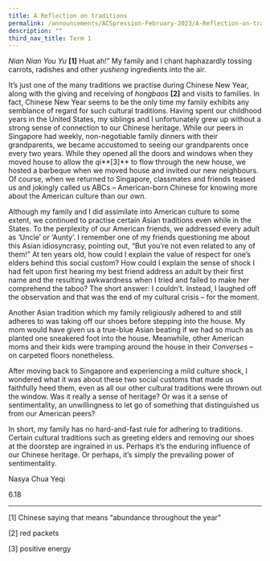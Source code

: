 ```yaml
---
title: A Reflection on traditions
permalink: /announcements/ACSpression-February-2023/A-Reflection-on-traditions/
description: ""
third_nav_title: Term 1
---
```

*Nian Nian You Yu* **[1]** Huat ah!” My family and I chant haphazardly tossing carrots, radishes and other _yusheng_ ingredients into the air.

It’s just one of the many traditions we practise during Chinese New Year, along with the giving and receiving of *hongbaos* **[2]** and visits to families. In fact, Chinese New Year seems to be the only time my family exhibits any semblance of regard for such cultural traditions. Having spent our childhood years in the United States, my siblings and I unfortunately grew up without a strong sense of connection to our Chinese heritage. While our peers in Singapore had weekly, non-negotiable family dinners with their grandparents, we became accustomed to seeing our grandparents once every two years. While they opened all the doors and windows when they moved house to allow the *qi***[3]** to flow through the new house, we hosted a barbeque when we moved house and invited our new neighbours. Of course, when we returned to Singapore, classmates and friends teased us and jokingly called us ABCs – American-born Chinese for knowing more about the American culture than our own.

Although my family and I did assimilate into American culture to some extent, we continued to practise certain Asian traditions even while in the States. To the perplexity of our American friends, we addressed every adult as ‘Uncle’ or ‘Aunty’. I remember one of my friends questioning me about this Asian idiosyncrasy, pointing out, “But you’re not even related to any of them!” At ten years old, how could I explain the value of respect for one’s elders behind this social custom? How could I explain the sense of shock I had felt upon first hearing my best friend address an adult by their first name and the resulting awkwardness when I tried and failed to make her comprehend the taboo? The short answer: I couldn’t. Instead, I laughed off the observation and that was the end of my cultural crisis – for the moment.

Another Asian tradition which my family religiously adhered to and still adheres to was taking off our shoes before stepping into the house. My mom would have given us a true-blue Asian beating if we had so much as planted one sneakered foot into the house. Meanwhile, other American moms and their kids were tramping around the house in their _Converses_ – on carpeted floors nonetheless.

After moving back to Singapore and experiencing a mild culture shock, I wondered what it was about these two social customs that made us faithfully heed them, even as all our other cultural traditions were thrown out the window. Was it really a sense of heritage? Or was it a sense of sentimentality, an unwillingness to let go of something that distinguished us from our American peers?

In short, my family has no hard-and-fast rule for adhering to traditions. Certain cultural traditions such as greeting elders and removing our shoes at the doorstep are ingrained in us. Perhaps it’s the enduring influence of our Chinese heritage. Or perhaps, it’s simply the prevailing power of sentimentality.

Nasya Chua Yeqi

6.18

* * *

[1] Chinese saying that means “abundance throughout the year”

[2] red packets

[3] positive energy